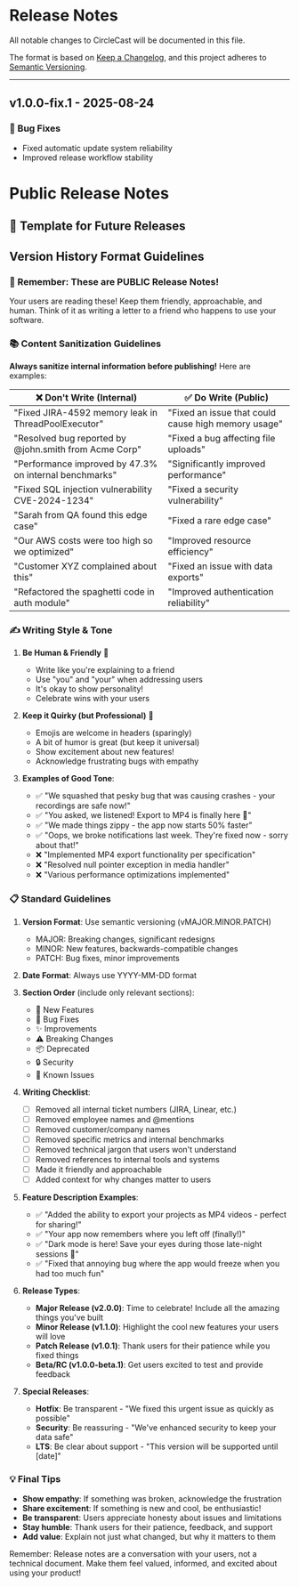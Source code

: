 # Release Notes

All notable changes to CircleCast will be documented in this file.

The format is based on [Keep a Changelog](https://keepachangelog.com/en/1.0.0/),
and this project adheres to [Semantic Versioning](https://semver.org/spec/v2.0.0.html).

---

## v1.0.0-fix.1 - 2025-08-24

### 🐛 Bug Fixes
- Fixed automatic update system reliability
- Improved release workflow stability

# Public Release Notes

## 🎉 Template for Future Releases
<!--
## vX.Y.Z - YYYY-MM-DD

### 🚀 New Features
- Feature description with user-facing impact
- Another new capability

### 🐛 Bug Fixes
- Fixed issue with specific behavior (#issue-number)
- Resolved crash when performing action

### ✨ Improvements
- Performance enhancement in area
- Better error handling for edge case

### ⚠️ Breaking Changes
- Description of what changed
- Migration instructions for users

### 📦 Deprecated
- Feature that will be removed in future version
- Suggested alternative approach

### 🔒 Security
- Fixed vulnerability in component
- Updated dependencies for security patches

### 📝 Known Issues
- Current limitation or bug
- Workaround if available
-->

## Version History Format Guidelines

### 🎯 Remember: These are PUBLIC Release Notes!
Your users are reading these! Keep them friendly, approachable, and human. Think of it as writing a letter to a friend who happens to use your software.

### 📚 Content Sanitization Guidelines

**Always sanitize internal information before publishing!** Here are examples:

| ❌ Don't Write (Internal) | ✅ Do Write (Public) |
|---------------------------|----------------------|
| "Fixed JIRA-4592 memory leak in ThreadPoolExecutor" | "Fixed an issue that could cause high memory usage" |
| "Resolved bug reported by @john.smith from Acme Corp" | "Fixed a bug affecting file uploads" |
| "Performance improved by 47.3% on internal benchmarks" | "Significantly improved performance" |
| "Fixed SQL injection vulnerability CVE-2024-1234" | "Fixed a security vulnerability" |
| "Sarah from QA found this edge case" | "Fixed a rare edge case" |
| "Our AWS costs were too high so we optimized" | "Improved resource efficiency" |
| "Customer XYZ complained about this" | "Fixed an issue with data exports" |
| "Refactored the spaghetti code in auth module" | "Improved authentication reliability" |

### ✍️ Writing Style & Tone

1. **Be Human & Friendly** 🤝
   - Write like you're explaining to a friend
   - Use "you" and "your" when addressing users
   - It's okay to show personality!
   - Celebrate wins with your users

2. **Keep it Quirky (but Professional)** 🎨
   - Emojis are welcome in headers (sparingly)
   - A bit of humor is great (but keep it universal)
   - Show excitement about new features!
   - Acknowledge frustrating bugs with empathy

3. **Examples of Good Tone**:
   - ✅ "We squashed that pesky bug that was causing crashes - your recordings are safe now!"
   - ✅ "You asked, we listened! Export to MP4 is finally here 🎉"
   - ✅ "We made things zippy - the app now starts 50% faster"
   - ✅ "Oops, we broke notifications last week. They're fixed now - sorry about that!"
   - ❌ "Implemented MP4 export functionality per specification"
   - ❌ "Resolved null pointer exception in media handler"
   - ❌ "Various performance optimizations implemented"

### 📋 Standard Guidelines

1. **Version Format**: Use semantic versioning (vMAJOR.MINOR.PATCH)
   - MAJOR: Breaking changes, significant redesigns
   - MINOR: New features, backwards-compatible changes  
   - PATCH: Bug fixes, minor improvements

2. **Date Format**: Always use YYYY-MM-DD format

3. **Section Order** (include only relevant sections):
   - 🚀 New Features
   - 🐛 Bug Fixes
   - ✨ Improvements
   - ⚠️ Breaking Changes
   - 📦 Deprecated
   - 🔒 Security
   - 📝 Known Issues

4. **Writing Checklist**:
   - [ ] Removed all internal ticket numbers (JIRA, Linear, etc.)
   - [ ] Removed employee names and @mentions
   - [ ] Removed customer/company names
   - [ ] Removed specific metrics and internal benchmarks
   - [ ] Removed technical jargon that users won't understand
   - [ ] Removed references to internal tools and systems
   - [ ] Made it friendly and approachable
   - [ ] Added context for why changes matter to users

5. **Feature Description Examples**:
   - ✅ "Added the ability to export your projects as MP4 videos - perfect for sharing!"
   - ✅ "Your app now remembers where you left off (finally!)"
   - ✅ "Dark mode is here! Save your eyes during those late-night sessions 🌙"
   - ✅ "Fixed that annoying bug where the app would freeze when you had too much fun"

6. **Release Types**:
   - **Major Release (v2.0.0)**: Time to celebrate! Include all the amazing things you've built
   - **Minor Release (v1.1.0)**: Highlight the cool new features your users will love
   - **Patch Release (v1.0.1)**: Thank users for their patience while you fixed things
   - **Beta/RC (v1.0.0-beta.1)**: Get users excited to test and provide feedback

7. **Special Releases**:
   - **Hotfix**: Be transparent - "We fixed this urgent issue as quickly as possible"
   - **Security**: Be reassuring - "We've enhanced security to keep your data safe"
   - **LTS**: Be clear about support - "This version will be supported until [date]"

### 💡 Final Tips

- **Show empathy**: If something was broken, acknowledge the frustration
- **Share excitement**: If something is new and cool, be enthusiastic!
- **Be transparent**: Users appreciate honesty about issues and limitations
- **Stay humble**: Thank users for their patience, feedback, and support
- **Add value**: Explain not just what changed, but why it matters to them

Remember: Release notes are a conversation with your users, not a technical document. Make them feel valued, informed, and excited about using your product!